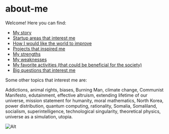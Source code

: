 # about-me

Welcome! Here you can find:
* [My story](https://github.com/tilek/about-me/blob/updates/my_story.md)
* [Startup areas that interest me](https://github.com/tilek/about-me/blob/updates/startup_areas_that_interest_me.md)
* [How I would like the world to improve](https://github.com/tilek/about-me/blob/updates/my_goals_for_the_world.md)
* [Projects that inspired me](https://github.com/tilek/about-me/blob/updates/my_favorite_projects_by_others.md)
* [My strengths](https://github.com/tilek/about-me/blob/updates/my_strengths.md)
* [My weaknesses](https://github.com/tilek/about-me/blob/updates/my_weaknesses.md)
* [My favorite activities (that could be beneficial for the society)](https://github.com/tilek/about-me/blob/updates/my_favorite_activities_altruistic.md)
* [Big questions that interest me](https://github.com/tilek/about-me/blob/updates/big_questions_that_interest_me.md)

Some other topics that interest me are:

Addictions, animal rights, biases, Burning Man, climate change, Communist Manifesto, edutainment, effective altruism, extending lifetime of our universe, mission statement for humanity, moral mathematics, North Korea, power distribution, quantum computing, rationality, Somalia, Somaliland, socialism, superintelligence, technological singularity, theoretical physics, universe as a simulation, utopia.

![Alt](https://static1.squarespace.com/static/5308fc55e4b04fc9b236bcc2/t/5a6cd88ce4966b35d9e5fbf2/1517082769574/barcamp_2012_logos_long.jpeg?format=2500w "A photo where Tilek Mamutov is looking good! :)")
